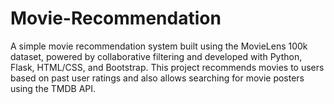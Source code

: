 # Movie-Recommendation
A simple movie recommendation system built using the MovieLens 100k dataset, powered by collaborative filtering and developed with Python, Flask, HTML/CSS, and Bootstrap. This project recommends movies to users based on past user ratings and also allows searching for movie posters using the TMDB API.
